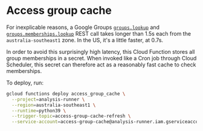 # Access group cache

For inexplicable reasons, a Google Groups [`groups.lookup`](https://cloud.google.com/identity/docs/reference/rest/v1beta1/groups/lookup) and [`groups.memberships.lookup`](https://cloud.google.com/identity/docs/reference/rest/v1beta1/groups.memberships/lookup) REST call takes longer than 1.5s each from the `australia-southeast1` zone. In the US, it's a little faster, at 0.7s.

In order to avoid this surprisingly high latency, this Cloud Function stores all group memberships in a secret. When invoked like a Cron job through Cloud Scheduler, this secret can therefore act as a reasonably fast cache to check memberships.

To deploy, run:

```bash
gcloud functions deploy access_group_cache \
  --project=analysis-runner \
  --region=australia-southeast1 \
  --runtime=python39 \
  --trigger-topic=access-group-cache-refresh \
  --service-account=access-group-cache@analysis-runner.iam.gserviceaccount.com
```
